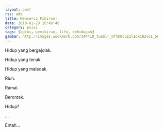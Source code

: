 ```yaml
---
layout: post
rss: ada
title: Mencerca Pikiran!
date: 2018-01-29 20:49:49
category: puisi
tags: [opini, pemikiran, life, kehidupan]
gambar: http://images.wookmark.com/344419_tumblr_mfhk8cuz2l1qkc82vo1_500_large.png
---
```


Hidup yang bergejolak.

Hidup yang teriak.

Hidup yang meledak.

Riuh.

Ramai.

Berontak.

Hidup?

...

Entah...